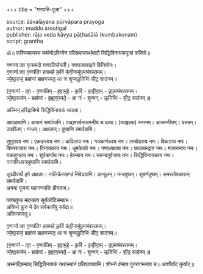 +++
title = "गणपति-पूजा"
+++


source: āśvalāyana pūrvāpara prayoga  
author: muddu śroutigal  
publisher: rāja veda kāvya pāṭhaśālā (kumbakonam)  
script: grantha

ॐ॥ करिष्यमाणस्य कर्मणोऽविघ्नेन परिसमाप्त्यर्थमादौ सिद्धिविनायकपूजां करिष्ये॥

गणानां त्वा गृत्समदो गणपतिर्जगती। गणपत्यावाहने विनियोगः।  
ग॒णानां॑॑ त्वा ग॒णप॑तिꣳ हवामहे क॒विं क॑वी॒नामु॑प॒मश्र॑वस्तमम्।   
ज्ये॒ष्ठ॒राजं॒ ब्रह्म॑णां ब्रह्मणस्पत॒ आ नः॑ शृ॒ण्वन्नू॒तिभिः॑ सीद॒ साद॑नम्॥  

(ग॒णानां॑॑ - त्वा॒ - ग॒णप॑तिम् - ह॒वा॒म॒हे॒ - क॒विं - क॒वी॒ना॒म् - उ॒प॒मश्र॑वस्तमम्।   
ज्ये॒ष्ठ॒राज॑॑म् - ब्रह्म॑णां - ब्र॒ह्म॒ण॒स्पते॒ - आ नः॑ - शृ॒ण्वन् - ऊ॒तिभिः॑ - सी॒द॒ साद॑नम्॥)

अस्मिन् हरिद्राबिम्बे सिद्धिविनायकं ध्यात्वा।

आवाहयामि। आसनं समर्पयामि। पाद्यमर्घ्यमाचमनीयं च दत्वा।
(व्याहृत्या) स्नानम्। आचमनीयम्। वस्त्रम्। उपवीतम्। गन्धम्। अक्षतान्। पुष्पाणि समर्पयामि।

सुमुखाय नमः। एकदन्ताय नमः। कपिलाय नमः। गजकर्णकाय नमः।
लम्बोदराय नमः। विकटाय नमः। विघ्नराजाय नमः। विनायकाय नमः।
धूमकेतवे नमः। गणाध्यक्षाय नमः। फालचन्द्राय नमः। गजाननाय नमः।
वक्रतुण्डाय नमः। शूर्पकर्णाय नमः। हेरम्बाय नमः। स्कन्दपूर्वजाय नमः। सिद्धिविनायकाय नमः। नानाविधपत्रपुष्पाणि समर्पयामि।

धूपदीपार्थे इमे अक्षताः। नालिकेरखण्डं निवेदयामि। ताम्बूलम्। मन्त्रपुष्पम्। सुवर्णपुष्पम्। समस्तोपचारान् समर्पयामि।  
अनया पूजया महागणपतिः प्रीयताम्।

वक्त्रतुण्ड महाकाय सूर्यकोटिसमप्रभ।  
अविघ्नं कुरु मे देव सर्वकार्येषु सर्वदा॥  
अविघ्नमस्तु॥

ग॒णानां॑॑ त्वा ग॒णप॑तिꣳ हवामहे क॒विं क॑वी॒नामु॑प॒मश्र॑वस्तमम्।   
ज्ये॒ष्ठ॒राजं॒ ब्रह्म॑णां ब्रह्मणस्पत॒ आ नः॑ शृ॒ण्वन्नू॒तिभिः॑ सीद॒ साद॑नम्॥  

(ग॒णानां॑॑ - त्वा॒ - ग॒णप॑तिम् - ह॒वा॒म॒हे॒ - क॒विं - क॒वी॒ना॒म् - उ॒प॒मश्र॑वस्तमम्।   
ज्ये॒ष्ठ॒राज॑॑म् - ब्रह्म॑णां - ब्र॒ह्म॒ण॒स्पते॒ - आ नः॑ - शृ॒ण्वन् - ऊ॒तिभिः॑ - सी॒द॒ साद॑नम्॥)

अस्माद्बिम्बात् सिद्धिविनायकं यथास्थानं प्रतिष्ठापयामि।
शोभने क्षेमाय पुनरागमनाय च॥
आशीर्वादं कुर्यात्॥